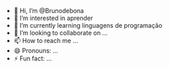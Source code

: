 - 👋 Hi, I’m @Brunodebona
- 👀 I’m interested in aprender 
- 🌱 I’m currently learning linguagens de programação
- 💞️ I’m looking to collaborate on ...
- 📫 How to reach me ...
- 😄 Pronouns: ...
- ⚡ Fun fact: ...

<!---
Brunodebona/Brunodebona is a ✨ special ✨ repository because its `README.md` (this file) appears on your GitHub profile.
You can click the Preview link to take a look at your changes.
--->

